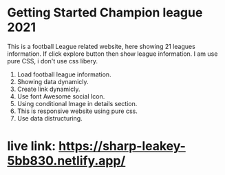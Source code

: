 # Getting Started Champion league 2021

This is a football League related website, here showing 21 leagues information. If click explore button then show league information. I am use pure CSS, i don't use css libery. 

1. Load football league information.
2. Showing data dynamicly.
3. Create link dynamicly.
4. Use font Awesome social Icon.
5. Using conditional Image in details section.
6. This is responsive website using pure css.
7. Use data distructuring.

# live link: https://sharp-leakey-5bb830.netlify.app/



